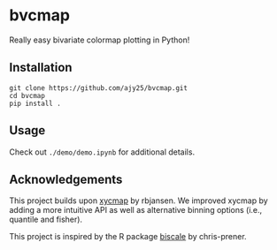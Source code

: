 # bvcmap

Really easy bivariate colormap plotting in Python!


## Installation

```
git clone https://github.com/ajy25/bvcmap.git
cd bvcmap
pip install .
```

## Usage

Check out `./demo/demo.ipynb` for additional details.



## Acknowledgements

This project builds upon [xycmap](https://github.com/rbjansen/xycmap) by rbjansen.
We improved xycmap by adding a more intuitive API as well as alternative binning options (i.e., quantile and fisher).

This project is inspired by the R package [biscale](https://github.com/chris-prener/biscale) by chris-prener.

